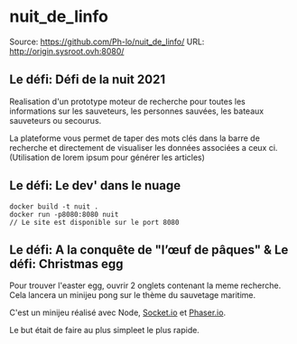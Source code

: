 # nuit_de_linfo


Source: https://github.com/Ph-lo/nuit_de_linfo/
URL: http://origin.sysroot.ovh:8080/

## Le défi: Défi de la nuit 2021

Realisation d'un prototype moteur de recherche pour toutes les informations sur les sauveteurs, les
personnes sauvées, les bateaux sauveteurs ou secourus.

La plateforme vous permet de taper des mots clés dans la barre de recherche et directement de visualiser les données associées a ceux ci. (Utilisation de lorem ipsum pour générer les articles)


## Le défi: Le dev' dans le nuage

```
docker build -t nuit .
docker run -p8080:8080 nuit
// Le site est disponible sur le port 8080
```

## Le défi: A la conquête de "l’œuf de pâques" & Le défi: Christmas egg


Pour trouver l'easter egg, ouvrir 2 onglets contenant la meme recherche. Cela lancera un minijeu pong sur le thème du sauvetage maritime.

C'est un minijeu réalisé avec Node, [Socket.io](https://socket.io/) et [Phaser.io](https://phaser.io/).

Le but était de faire au plus simpleet le plus rapide.

 

